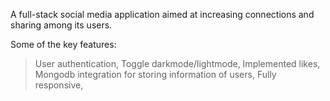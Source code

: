 A full-stack social media application aimed at increasing connections and sharing among its users.

Some of the key features:
> User authentication,
> Toggle darkmode/lightmode,
> Implemented likes,
> Mongodb integration for storing information of users,
> Fully responsive,

